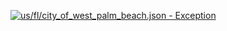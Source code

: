 [![us/fl/city_of_west_palm_beach.json - Exception](https://img.shields.io/badge/us/fl/city_of_west_palm_beach.json-Exception-red)](https://github.com/openaddresses/openaddresses/tree/master/sources/us/fl/city_of_west_palm_beach.json)